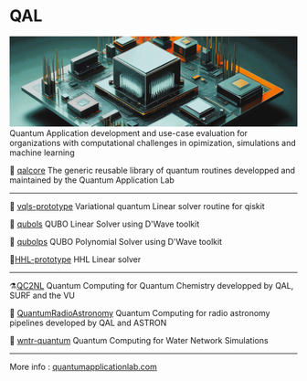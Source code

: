 # QAL
![Generated with Freepik](qal_front.jpeg)
Quantum Application development and use-case evaluation for organizations with computational challenges in opimization, simulations and machine learning 

💎 [qalcore](https://github.com/quantumapplicationlab/qalcore) The generic reusable library of quantum routines developped and maintained by the Quantum Application Lab

----------------------------------------------------

🎯 [vqls-prototype](https://github.com/quantumapplicationlab/vqls-prototype) Variational quantum Linear solver routine for qiskit

🎢 [qubols](https://github.com/quantumapplicationlab/qubols) QUBO Linear Solver using D'Wave toolkit

🎰 [qubolps](https://github.com/quantumapplicationlab/qubops) QUBO Polynomial Solver using D'Wave toolkit

🚀[HHL-prototype](https://github.com/quantumapplicationlab/hhl-prototype) HHL Linear solver

----------------------------------------------------

⚗️[QC2NL](https://github.com/qc2nl) Quantum Computing for Quantum Chemistry developped by QAL, SURF and the VU

📡 [QuantumRadioAstronomy](https://github.com/QuantumRadioAstronomy) Quantum Computing for radio astronomy pipelines developed by QAL and ASTRON

🚿 [wntr-quantum](https://github.com/quantumapplicationlab/wntr-quantum) Quantum Computing for Water Network Simulations 

------------------------------------------------------

More info : [quantumapplicationlab.com](https://quantumapplicationlab.com/)
